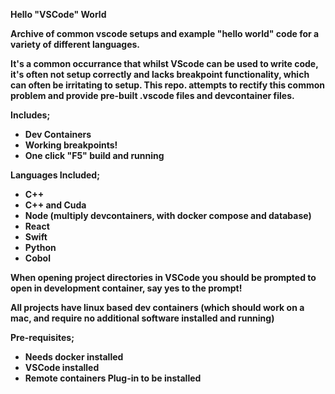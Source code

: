 <b>Hello "VSCode" World<b>

Archive of common vscode setups and example
"hello world" code for a variety of different languages.

It's a common occurrance that whilst VScode can be
used to write code, it's often not setup correctly and
lacks breakpoint functionality, which can often be irritating
to setup.  This repo. attempts to rectify this common problem
and provide pre-built .vscode files and devcontainer files.

Includes;

<ul>
<li>Dev Containers</li>
<li>Working breakpoints!</li>
<li>One click "F5" build and running</li>
</ul>

Languages Included;

<ul>
<li>C++</li>
<li>C++ and Cuda</li>
<li>Node (multiply devcontainers, with docker compose and database)</li>
<li>React</li>
<li>Swift</li>
<li>Python</li>
<li>Cobol</li>
</ul>

<b>When opening project directories in VSCode you should be prompted
to open in development container, say yes to the prompt!</b>

All projects have linux based dev containers (which should work
on a mac, and require no additional software installed and running)

Pre-requisites;

<ul>
<li>Needs docker installed</li>
<li>VSCode installed</li>
<li>Remote containers Plug-in to be installed</li>
</ul>